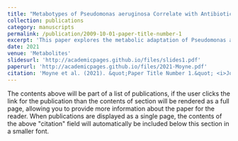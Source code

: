```yaml
---
title: "Metabotypes of Pseudomonas aeruginosa Correlate with Antibiotic Resistance, Virulence and Clinical Outcome in Cystic Fibrosis Chronic Infections"
collection: publications
category: manuscripts
permalink: /publication/2009-10-01-paper-title-number-1
excerpt: 'This paper explores the metabolic adaptation of Pseudomonas aeruginosa (P.a) in chronic infections of cystic fibrosis (CF) patients by using untargeted LC/HRMS-based metabolomics to analyze sequential bacterial isolates. The study demonstrates a correlation between high polyamine levels, increased P.a virulence, and respiratory function instability'
date: 2021
venue: 'Metabolites'
slidesurl: 'http://academicpages.github.io/files/slides1.pdf'
paperurl: 'http://academicpages.github.io/files/2021-Moyne.pdf'
citation: 'Moyne et al. (2021). &quot;Paper Title Number 1.&quot; <i>Journal 1</i>. 1(1).'
---
```


The contents above will be part of a list of publications, if the user clicks the link for the publication than the contents of section will be rendered as a full page, allowing you to provide more information about the paper for the reader. When publications are displayed as a single page, the contents of the above "citation" field will automatically be included below this section in a smaller font.

